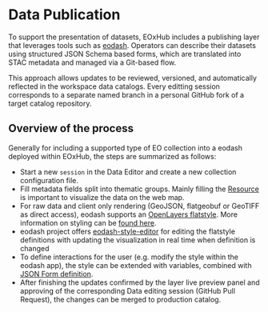 # Data Publication

To support the presentation of datasets, EOxHub includes a publishing layer that leverages tools such as [eodash](https://eodash.org/). Operators can describe their datasets using structured JSON Schema based forms, which are translated into STAC metadata and managed via a Git-based flow.

This approach allows updates to be reviewed, versioned, and automatically reflected in the workspace data catalogs. Every editting session corresponds to a separate named branch in a personal GitHub fork of a target catalog repository.

## Overview of the process

Generally for including a supported type of EO collection into a eodash deployed within EOxHub, the steps are summarized as follows:

- Start a new `session` in the Data Editor and create a new collection configuration file.
- Fill metadata fields split into thematic groups. Mainly filling the [Resource](https://github.com/eodash/eodash_catalog/wiki/Resource) is important to visualize the data on the web map.
- For raw data and client only rendering (GeoJSON, flatgeobuf or GeoTIFF as direct access), eodash supports an [OpenLayers flatstyle](https://openlayers.org/en/latest/apidoc/module-ol_style_flat.html). More information on styling can be [found here](https://eodash.org/data.html#vector-data).
- eodash project offers [eodash-style-editor](https://github.com/eodash/eodash-style-editor) for editing the flatstyle definitions with updating the visualization in real time when definition is changed
- To define interactions for the user (e.g. modify the style within the eodash app), the style can be extended with variables, combined with [JSON Form definition](https://eox-a.github.io/EOxElements/?path=/docs/elements-eox-jsonform--docs).
- After finishing the updates confirmed by the layer live preview panel and approving of the corresponding Data editing session (GitHub Pull Request), the changes can be merged to production catalog.


